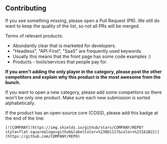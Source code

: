 ## Contributing

If you see something missing, please open a Pull Request (PR). We still do want to keep the quality of the list, so not all PRs will be merged.

Terms of relevant products:
- Abundantly clear that is marketed for developers.
- "Headless", "API-First", "SaaS" are frequently used keywords.
- Usually this means that the front page has some code examples :)
- Products - tools/services that people pay for.

**If you aren't adding the only player in the category, please post the other competitors and explain why this product is the most awesome from the bunch.**

If you want to open a new category, please add some competitors so there won't be only one product.
Make sure each new submission is sorted alphabetically. 

If the product has an open-source core (COSS), please add this badge at the end of the line: 

```
[![COMPANY](https://img.shields.io/github/stars/COMPANY/REPO?style=flat-square&logo=github&labelColor=%230D1117&color=%23161B22)](https://github.com/COMPANY/REPO)
```
